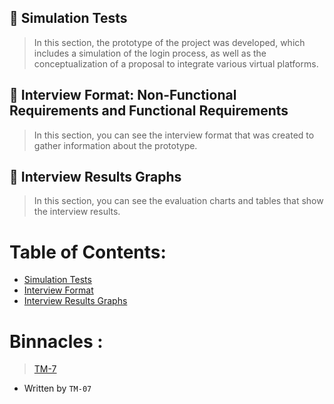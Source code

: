 

## :diamond_shape_with_a_dot_inside: Simulation Tests
> In this section, the prototype of the project was developed, which includes a simulation of the login process, as well as the conceptualization of a proposal to integrate various virtual platforms.
## :diamond_shape_with_a_dot_inside: Interview Format: Non-Functional Requirements and Functional Requirements
> In this section, you can see the interview format that was created to gather information about the prototype.
## :diamond_shape_with_a_dot_inside: Interview Results Graphs
> In this section, you can see the evaluation charts and tables that show the interview results.
## 

# Table of Contents:
- [Simulation Tests](https://github.com/Ozia112/Team-2-FSE-repo/blob/FIS-Project-Stage-2/(G)Design/Interface_Sketch.md#second-sketch)
- [Interview Format](https://github.com/Ozia112/Team-2-FSE-repo/blob/FIS-Project-Stage-2/(G)Design/InterviewsFormat.md)
- [Interview Results Graphs](https://github.com/Ozia112/Team-2-FSE-repo/blob/FIS-Project-Stage-2/(G)Design/InterviewResultsGraphs.md)

# Binnacles :
> [TM-7](https://github.com/Ozia112/Team-2-FSE-repo/blob/TM-07-branch/(G)Design/.TM-07_Binnacle.md)
- Written by `TM-07`
